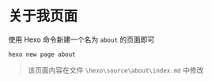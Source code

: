 # 关于我页面

使用 Hexo 命令新建一个名为 `about` 的页面即可

```
hexo new page about
```

<blockquote class="tip"> 该页面内容在文件 <code>\hexo\source\about\index.md</code> 中修改</blockquote>
